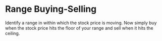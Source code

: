 # Range Buying-Selling

Identify a range in within which the stock price is moving. Now simply buy when the stock price hits the floor of your range and sell when it hits the ceiling.
